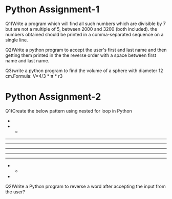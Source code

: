# Python Assignment-1

Q1)Write a program which will find all such numbers which are divisible by 7 but are not a multiple of 5, between 2000 and 3200 (both included). the numbers obtained should be printed in a comma-separated sequence on a single line.

Q2)Write a python program to accept the user's first and last name and then getting them printed in the the reverse order with a space between first name and last name.

Q3)write a python program to find the volume of a sphere with diameter 12 cm.Formula: V=4/3 * π * r3

# Python Assignment-2

Q1)Create the below pattern using nested for loop in Python

*
* *
* * *
* * * *
* * * * *
* * * *
* * *
* *
*

Q2)Write a Python program to reverse a word after accepting the input from the user?

